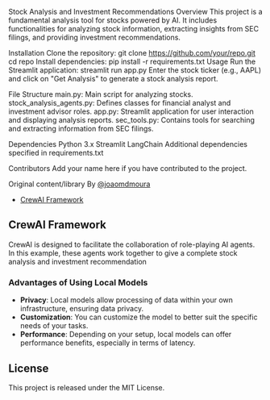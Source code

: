 Stock Analysis and Investment Recommendations
Overview
This project is a fundamental analysis tool for stocks powered by AI. It includes functionalities for analyzing stock information, extracting insights from SEC filings, and providing investment recommendations.

Installation
Clone the repository:
  git clone https://github.com/your/repo.git
  cd repo
Install dependencies:
  pip install -r requirements.txt
Usage
Run the Streamlit application:
  streamlit run app.py
Enter the stock ticker (e.g., AAPL) and click on "Get Analysis" to generate a stock analysis report.

File Structure
  main.py: Main script for analyzing stocks.
  stock_analysis_agents.py: Defines classes for financial analyst and investment advisor roles.
  app.py: Streamlit application for user interaction and displaying analysis reports.
  sec_tools.py: Contains tools for searching and extracting information from SEC filings.

Dependencies
  Python 3.x
  Streamlit
  LangChain
  Additional dependencies specified in requirements.txt

Contributors
  Add your name here if you have contributed to the project.


Original content/library By [@joaomdmoura](https://x.com/joaomdmoura)

- [CrewAI Framework](#crewai-framework)

## CrewAI Framework
CrewAI is designed to facilitate the collaboration of role-playing AI agents. In this example, these agents work together to give a complete stock analysis and investment recommendation

### Advantages of Using Local Models
- **Privacy**: Local models allow processing of data within your own infrastructure, ensuring data privacy.
- **Customization**: You can customize the model to better suit the specific needs of your tasks.
- **Performance**: Depending on your setup, local models can offer performance benefits, especially in terms of latency.

## License
This project is released under the MIT License.
